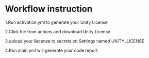 # Workflow instruction

1.Run activation.yml to generate your Unity License


2.Click file from actions and download Unity License.

3.upload your liscense to secrets on Settings named UNITY_LICENSE

4.Run main.yml will generate your code report.




